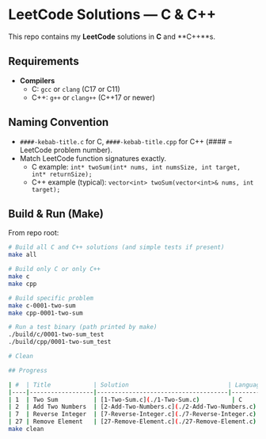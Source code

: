 # LeetCode Solutions — C & C++

This repo contains my **LeetCode** solutions in **C** and **C++**s.

## Requirements
- **Compilers**
  - C: `gcc` or `clang` (C17 or C11)
  - C++: `g++` or `clang++` (C++17 or newer)

## Naming Convention
- `####-kebab-title.c` for C, `####-kebab-title.cpp` for C++ (#### = LeetCode problem number).
- Match LeetCode function signatures exactly.
  - C example: `int* twoSum(int* nums, int numsSize, int target, int* returnSize);`
  - C++ example (typical): `vector<int> twoSum(vector<int>& nums, int target);`

## Build & Run (Make)
From repo root:

```bash
# Build all C and C++ solutions (and simple tests if present)
make all

# Build only C or only C++
make c
make cpp

# Build specific problem
make c-0001-two-sum
make cpp-0001-two-sum

# Run a test binary (path printed by make)
./build/c/0001-two-sum_test
./build/cpp/0001-two-sum_test

# Clean

## Progress

| #  | Title            | Solution                            | Language | Difficulty |
|----|------------------|-------------------------------------|----------|------------|
| 1  | Two Sum          | [1-Two-Sum.c](./1-Two-Sum.c)         | C        | Easy       |
| 2  | Add Two Numbers  | [2-Add-Two-Numbers.c](./2-Add-Two-Numbers.c) | C | Medium |
| 7  | Reverse Integer  | [7-Reverse-Integer.c](./7-Reverse-Integer.c) | C | Medium |
| 27 | Remove Element   | [27-Remove-Element.c](./27-Remove-Element.c) | C | Easy   |
make clean

